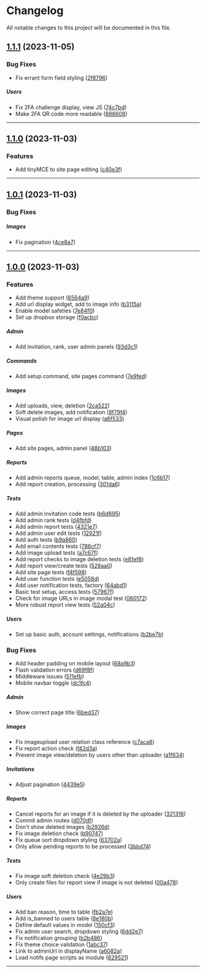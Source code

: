 <!--- BEGIN HEADER -->
# Changelog

All notable changes to this project will be documented in this file.
<!--- END HEADER -->

## [1.1.1](https://github.com/itinerare/Alcyone/compare/v1.1.0...v1.1.1) (2023-11-05)

### Bug Fixes

* Fix errant form field styling ([2f8796](https://github.com/itinerare/Alcyone/commit/2f8796b9115db2d86428c5d6e17f8c2941edc6ac))

##### Users

* Fix 2FA challenge display, view JS ([74c7bd](https://github.com/itinerare/Alcyone/commit/74c7bdad098797fdaa808aeec7dfec607766c323))
* Make 2FA QR code more readable ([888608](https://github.com/itinerare/Alcyone/commit/888608a35266a35762311164beffbedb5da48071))


---

## [1.1.0](https://github.com/itinerare/Alcyone/compare/v1.0.1...v1.1.0) (2023-11-03)

### Features

* Add tinyMCE to site page editing ([c40e3f](https://github.com/itinerare/Alcyone/commit/c40e3f514d3293965fa33c1bcc13623744031495))


---

## [1.0.1](https://github.com/itinerare/Alcyone/compare/v1.0.0...v1.0.1) (2023-11-03)

### Bug Fixes


##### Images

* Fix pagination ([4ce8a7](https://github.com/itinerare/Alcyone/commit/4ce8a72e4341d32b171741ceeeb6c244dc533837))


---

## [1.0.0](https://github.com/itinerare/Alcyone/compare/25a3f8a22ef8d6d09bf8db6f9cf52ef3fc09d5c8...v1.0.0) (2023-11-03)

### Features

* Add theme support ([6564a9](https://github.com/itinerare/Alcyone/commit/6564a926a798389aa6b9b1ada3ecea7b3c4bbb5e))
* Add url display widget, add to image info ([b3115a](https://github.com/itinerare/Alcyone/commit/b3115a5aeaa26a69875a98fac9d5e9869c09eeb0))
* Enable model safeties ([7e84f0](https://github.com/itinerare/Alcyone/commit/7e84f0787ecc03ce1a56847577895a447f702d91))
* Set up dropbox storage ([f0acbc](https://github.com/itinerare/Alcyone/commit/f0acbc15882406a797b3ed35bea1068f67ba691c))

##### Admin

* Add invitation, rank, user admin panels ([93d3c1](https://github.com/itinerare/Alcyone/commit/93d3c1e256c0296ded6efa23835da67a9c06b035))

##### Commands

* Add setup command, site pages command ([7e9fed](https://github.com/itinerare/Alcyone/commit/7e9fed87458cea9c9aa390210c2a8012561fe49c))

##### Images

* Add uploads, view, deletion ([2ca522](https://github.com/itinerare/Alcyone/commit/2ca522082db2a7ea02e89a6a448c61fa4a78743c))
* Soft delete images, add notification ([8f79f4](https://github.com/itinerare/Alcyone/commit/8f79f46ea84ab6d45f2e172862e998e1704e302a))
* Visual polish for image url display ([a6f533](https://github.com/itinerare/Alcyone/commit/a6f5337945a55f4333e175ff4999fe74e028235f))

##### Pages

* Add site pages, admin panel ([48b103](https://github.com/itinerare/Alcyone/commit/48b103983884786562230756180baad5fd5374f4))

##### Reports

* Add admin reports queue, model, table, admin index ([1c6b17](https://github.com/itinerare/Alcyone/commit/1c6b17ca999f2c697e3d3fa59b07ceaee95e10b5))
* Add report creation, processing ([301da6](https://github.com/itinerare/Alcyone/commit/301da6ccfe2882fdf09d6febdfb7bcf28b92f210))

##### Tests

* Add admin invitation code tests ([b6d695](https://github.com/itinerare/Alcyone/commit/b6d695f48d274cb378fb5c9c85f82e668d0672fe))
* Add admin rank tests ([d4fbfd](https://github.com/itinerare/Alcyone/commit/d4fbfd41178b00c367590ffa936fca613386cfd3))
* Add admin report tests ([4321e7](https://github.com/itinerare/Alcyone/commit/4321e7a0da88c950dc783f51074491856ea10518))
* Add admin user edit tests ([12921f](https://github.com/itinerare/Alcyone/commit/12921fd21cf7767bdc379c4b2e19c4c34a70851f))
* Add auth tests ([b9a860](https://github.com/itinerare/Alcyone/commit/b9a860359a26c7731fe8acf22b013c8bf371907d))
* Add email contents tests ([786cf7](https://github.com/itinerare/Alcyone/commit/786cf7905abec221f9cb4e18c2778ae03d9b578a))
* Add image upload tests ([a7c67f](https://github.com/itinerare/Alcyone/commit/a7c67fe05a78c64e0042c4dedaed45df2a4f6112))
* Add report checks to image deletion tests ([e81ef8](https://github.com/itinerare/Alcyone/commit/e81ef844a1125d2b9bd63e51e644646a670e1a5c))
* Add report view/create tests ([528aa0](https://github.com/itinerare/Alcyone/commit/528aa04c45baa67051ab11fba00664d5464a3036))
* Add site page tests ([f4f598](https://github.com/itinerare/Alcyone/commit/f4f598f0c282f070b25609f07e2302118c63b112))
* Add user function tests ([e5058d](https://github.com/itinerare/Alcyone/commit/e5058de1fdb8c58433e76132de7c20213d3c0086))
* Add user notification tests, factory ([64abd1](https://github.com/itinerare/Alcyone/commit/64abd1ce9178824d079874750136232ab805f74e))
* Basic test setup, access tests ([57967f](https://github.com/itinerare/Alcyone/commit/57967f770f950ca26675e11a52815b92e8fc09c0))
* Check for image URLs in image modal test ([060172](https://github.com/itinerare/Alcyone/commit/060172f2d28897c789c67a42efeb6ee21099774c))
* More robust report view tests ([52a04c](https://github.com/itinerare/Alcyone/commit/52a04ccfeb4a46800ac3cda8d8095731cf63087a))

##### Users

* Set up basic auth, account settings, notifications ([b2be7b](https://github.com/itinerare/Alcyone/commit/b2be7b616b862fb7812624b3e3bf80eb9211140a))

### Bug Fixes

* Add header padding on mobile layout ([68a9b3](https://github.com/itinerare/Alcyone/commit/68a9b3e46288e272a2bbeee062d2426cd2f50eae))
* Flash validation errors ([d69f8f](https://github.com/itinerare/Alcyone/commit/d69f8fd26abd4f0d174f1c423f09b094d7511ee8))
* Middleware issues ([511efb](https://github.com/itinerare/Alcyone/commit/511efb0b1749f7a55110bd3b987d3dd6044793a0))
* Mobile navbar toggle ([dc1fc4](https://github.com/itinerare/Alcyone/commit/dc1fc4e83c949b85bb21a8e41ba1fe42041648db))

##### Admin

* Show correct page title ([6bed37](https://github.com/itinerare/Alcyone/commit/6bed373ad43181cd4268177a8951cdbe5badd8d9))

##### Images

* Fix imageupload user relation class reference ([c7aca8](https://github.com/itinerare/Alcyone/commit/c7aca848b283551663c2d8bdfa2677d5871a9e2f))
* Fix report action check ([f42d3a](https://github.com/itinerare/Alcyone/commit/f42d3acd4053d4890905c3caa04a639468d41260))
* Prevent image view/deletion by users other than uploader ([a1f634](https://github.com/itinerare/Alcyone/commit/a1f634d2e039e84e8055755e4e05271a1a2c9b1d))

##### Invitations

* Adjust pagination ([4439e5](https://github.com/itinerare/Alcyone/commit/4439e59f8ab6c3ce5a4da82794898a22c11ff2ed))

##### Reports

* Cancel reports for an image if it is deleted by the uploader ([321316](https://github.com/itinerare/Alcyone/commit/321316d6c73891c12efbe7399d05e6a9c9f1c231))
* Commit admin routes ([d070df](https://github.com/itinerare/Alcyone/commit/d070dfee3e845ae02d8d592a2cdd8b4cde4eaee7))
* Don't show deleted images ([b2926d](https://github.com/itinerare/Alcyone/commit/b2926d713be9f2ac1af5cfa46bda0b132caf086d))
* Fix image deletion check ([b90747](https://github.com/itinerare/Alcyone/commit/b90747d0b1b5ac01d9791c35c50d32cda76eada0))
* Fix queue sort dropdown styling ([63702a](https://github.com/itinerare/Alcyone/commit/63702aa8a8c48f26a281235e104631366e09a642))
* Only allow pending reports to be processed ([3bbd74](https://github.com/itinerare/Alcyone/commit/3bbd745649c7c9e98ce0df7241e8d8f3e28536ac))

##### Tests

* Fix image soft deletion check ([4e29b3](https://github.com/itinerare/Alcyone/commit/4e29b3308153314e4784ef445afb0b23a8279424))
* Only create files for report view if image is not deleted ([00a478](https://github.com/itinerare/Alcyone/commit/00a478bd2508e4567ae20e966a10a2e0c42ed67c))

##### Users

* Add ban reason, time to table ([fb2a7e](https://github.com/itinerare/Alcyone/commit/fb2a7ee32ac9a1755e3b36b2d007a6269ddf01f2))
* Add is_banned to users table ([8e180b](https://github.com/itinerare/Alcyone/commit/8e180b3d0b1497c0c81050744b08b19410b976f8))
* Define default values in model ([150cf3](https://github.com/itinerare/Alcyone/commit/150cf397b08ca13dd4c00cedf33dc6167103ffc7))
* Fix admin user search, dropdown styling ([6dd2e7](https://github.com/itinerare/Alcyone/commit/6dd2e7b1283b2045a3bfbc712085ba3d75666c17))
* Fix notification grouping ([b2b486](https://github.com/itinerare/Alcyone/commit/b2b486d14d31b9e19a5dbcc1dd4f4353ba98c684))
* Fix theme choice validation ([1abc37](https://github.com/itinerare/Alcyone/commit/1abc3737c485d2f13cda48a2a76edcd937b91eda))
* Link to adminUrl in displayName ([a6082a](https://github.com/itinerare/Alcyone/commit/a6082aed2f5fd151c46eee8d1201b074426d5c1b))
* Load notifs page scripts as module ([829521](https://github.com/itinerare/Alcyone/commit/829521c96af098ccfa565979ec2f53d77bf98f7c))


---

